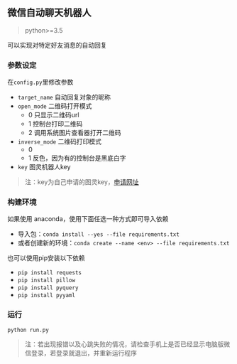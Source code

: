 ## 微信自动聊天机器人
> python>=3.5

可以实现对特定好友消息的自动回复

### 参数设定
在`config.py`里修改参数
- `target_name` 自动回复对象的昵称
- `open_mode` 二维码打开模式
    - 0 只显示二维码url
    - 1 控制台打印二维码
    - 2 调用系统图片查看器打开二维码
- `inverse_mode` 二维码打印模式
    - 0
    - 1 反色，因为有的控制台是黑底白字
- `key` 图灵机器人key
> 注：key为自己申请的图灵key，[申请网址](http://www.tuling123.com/)

### 构建环境
如果使用 anaconda，使用下面任选一种方式即可导入依赖
- 导入包：`conda install --yes --file requirements.txt`
- 或者创建新的环境：`conda create --name <env> --file requirements.txt`  
  
也可以使用pip安装以下依赖
- `pip install requests`
- `pip install pillow`
- `pip install pyquery`
- `pip install pyyaml`

### 运行
`python run.py`
> 注：若出现报错以及心跳失败的情况，请检查手机上是否已经显示电脑版微信登录，若登录就退出，并重新运行程序